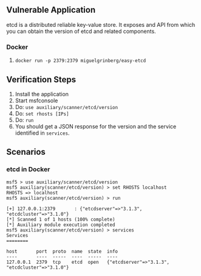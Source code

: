 ## Vulnerable Application

etcd is a distributed reliable key-value store.  It exposes and API from which you can obtain the version of etcd and related components.

### Docker

  1. `docker run -p 2379:2379 miguelgrinberg/easy-etcd`

## Verification Steps

  1. Install the application
  2. Start msfconsole
  3. Do: ```use auxiliary/scanner/etcd/version```
  4. Do: ```set rhosts [IPs]```
  5. Do: ```run```
  6. You should get a JSON response for the version and the service identified in `services`.

## Scenarios

### etcd in Docker

```
msf5 > use auxiliary/scanner/etcd/version
msf5 auxiliary(scanner/etcd/version) > set RHOSTS localhost
RHOSTS => localhost
msf5 auxiliary(scanner/etcd/version) > run

[+] 127.0.0.1:2379       : {"etcdserver"=>"3.1.3", "etcdcluster"=>"3.1.0"}
[*] Scanned 1 of 1 hosts (100% complete)
[*] Auxiliary module execution completed
msf5 auxiliary(scanner/etcd/version) > services
Services
========

host       port  proto  name  state  info
----       ----  -----  ----  -----  ----
127.0.0.1  2379  tcp    etcd  open   {"etcdserver"=>"3.1.3", "etcdcluster"=>"3.1.0"}
```
